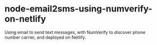 # node-email2sms-using-numverify-on-netlify
Using email to send text messages, with NumVerify to discover phone number carrier, and deployed on Netlify.
